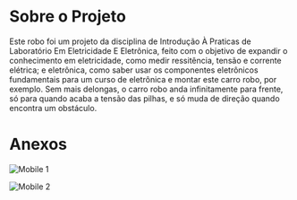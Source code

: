 # Sobre o Projeto

Este robo foi um projeto da disciplina de Introdução À Praticas de Laboratório Em Eletricidade E Eletrônica, feito com o objetivo de expandir o conhecimento em eletricidade, como medir ressitência, tensão e corrente elétrica; e eletrônica, como saber usar os componentes eletrônicos fundamentais para um curso de eletrônica e montar este carro robo, por exemplo. Sem mais delongas, o carro robo anda infinitamente para frente, só para quando acaba a tensão das pilhas, e só muda de direção quando encontra um obstáculo.

# Anexos

![Mobile 1](https://github.com/Giovanenero/Projeto-Carro-Robo/blob/main/Imagens/img1.jpeg)

![Mobile 2](https://github.com/Giovanenero/Projeto-Carro-Robo/blob/main/Imagens/img2.jpeg)
